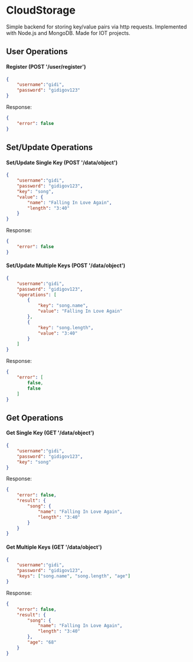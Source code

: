 # CloudStorage
Simple backend for storing key/value pairs via http requests. Implemented with Node.js and MongoDB. Made for IOT projects.

## User Operations
#### Register (POST '/user/register')
```JSON
{
	"username":"gidi",
	"password": "gidigov123"
}
```
Response:
```JSON
{
    "error": false
}
```

## Set/Update Operations 
#### Set/Update Single Key (POST '/data/object')
```JSON
{
	"username":"gidi",
	"password": "gidigov123",
	"key": "song",
	"value": {
	    "name": "Falling In Love Again",
	    "length": "3:40"
	}
}
```
Response:
```JSON
{
    "error": false
}
```

#### Set/Update Multiple Keys (POST '/data/object')
```JSON
{
	"username":"gidi",
	"password": "gidigov123",
	"operations": [
		{
			"key": "song.name",
			"value": "Falling In Love Again"
		}, 
		{
			"key": "song.length",
			"value": "3:40"
		}
	]
}
```

Response:
```JSON
{
    "error": [
        false,
        false
    ]
}
```

## Get Operations
#### Get Single Key (GET '/data/object')
```JSON
{
	"username":"gidi",
	"password": "gidigov123",
	"key": "song"
}
```

Response:
```JSON
{
    "error": false,
    "result": {
        "song": {
            "name": "Falling In Love Again",
            "length": "3:40"
        }
    }
}
```

#### Get Multiple Keys (GET '/data/object')
```JSON
{
	"username":"gidi",
	"password": "gidigov123",
	"keys": ["song.name", "song.length", "age"]
}
```

Response:
```JSON
{
    "error": false,
    "result": {
        "song": {
            "name": "Falling In Love Again",
            "length": "3:40"
        },
        "age": "68"
    }
}
```

